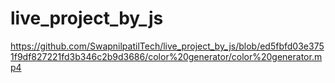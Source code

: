 # live_project_by_js

https://github.com/SwapnilpatilTech/live_project_by_js/blob/ed5fbfd03e3751f9df827221fd3b346c2b9d3686/color%20generator/color%20generator.mp4
